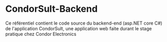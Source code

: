 # CondorSult-Backend
Ce référentiel contient le code source du backend-end (asp.NET core C#) de l'application CondorSult, une application web faite durant le stage pratique chez Condor Electronics
